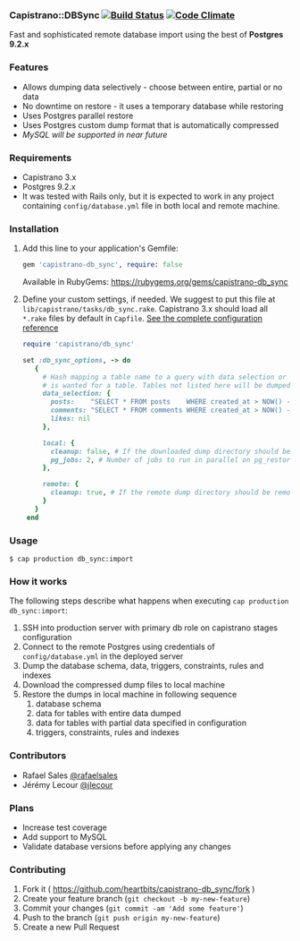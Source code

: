 ### Capistrano::DBSync [![Build Status](https://snap-ci.com/heartbits/capistrano-db_sync/branch/master/build_image)](https://snap-ci.com/heartbits/capistrano-db_sync/branch/master) [![Code Climate](https://codeclimate.com/github/heartbits/capistrano-db_sync/badges/gpa.svg)](https://codeclimate.com/github/heartbits/capistrano-db_sync)

Fast and sophisticated remote database import using the best of **Postgres 9.2.x**

### Features

* Allows dumping data selectively - choose between entire, partial or no data
* No downtime on restore - it uses a temporary database while restoring
* Uses Postgres parallel restore
* Uses Postgres custom dump format that is automatically compressed
* *MySQL will be supported in near future*

### Requirements

* Capistrano 3.x
* Postgres 9.2.x
* It was tested with Rails only, but it is expected to work in any project containing
  `config/database.yml` file in both local and remote machine.

### Installation

1. Add this line to your application's Gemfile:

   ```ruby
   gem 'capistrano-db_sync', require: false
   ```
   Available in RubyGems: https://rubygems.org/gems/capistrano-db_sync

2. Define your custom settings, if needed. We suggest to put this file at `lib/capistrano/tasks/db_sync.rake`.
   Capistrano 3.x should load all `*.rake` files by default in `Capfile`.
   [See the complete configuration reference](/lib/capistrano/db_sync/configuration.rb)

   ```ruby
   require 'capistrano/db_sync'

   set :db_sync_options, -> do
      {
        # Hash mapping a table name to a query with data selection or nil in case no data
        # is wanted for a table. Tables not listed here will be dumped entirely.
        data_selection: {
          posts:    "SELECT * FROM posts    WHERE created_at > NOW() - interval '60 days'",
          comments: "SELECT * FROM comments WHERE created_at > NOW() - interval '30 days'",
          likes: nil
        },

        local: {
          cleanup: false, # If the downloaded dump directory should be removed after restored
          pg_jobs: 2, # Number of jobs to run in parallel on pg_restore
        },

        remote: {
          cleanup: true, # If the remote dump directory should be removed after downloaded
        }
      }
    end
    ```

### Usage

```sh-session
$ cap production db_sync:import
```

### How it works

The following steps describe what happens when executing `cap production db_sync:import`:

1. SSH into production server with primary db role on capistrano stages configuration
2. Connect to the remote Postgres using credentials of `config/database.yml` in the
   deployed server
3. Dump the database schema, data, triggers, constraints, rules and indexes
4. Download the compressed dump files to local machine
5. Restore the dumps in local machine in following sequence
   1. database schema
   2. data for tables with entire data dumped
   3. data for tables with partial data specified in configuration
   4. triggers, constraints, rules and indexes

### Contributors

* Rafael Sales [@rafaelsales](https://github.com/rafaelsales)
* Jérémy Lecour [@jlecour](https://github.com/jlecour)

### Plans

* Increase test coverage
* Add support to MySQL
* Validate database versions before applying any changes

### Contributing

1. Fork it ( https://github.com/heartbits/capistrano-db_sync/fork )
2. Create your feature branch (`git checkout -b my-new-feature`)
3. Commit your changes (`git commit -am 'Add some feature'`)
4. Push to the branch (`git push origin my-new-feature`)
5. Create a new Pull Request
